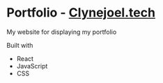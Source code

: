 # Portfolio - <a href="www.clynejoel.tech">Clynejoel.tech</a>
My website for displaying my portfolio

Built with
* React
* JavaScript
* CSS
